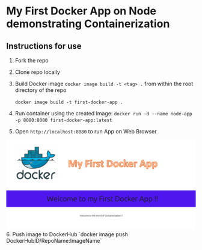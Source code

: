# My First Docker App on Node demonstrating Containerization


## Instructions for use

1. Fork the repo 
2. Clone repo locally
3. Build Docker image `docker image build -t <tag> .` from within the root directory of the repo

	```docker image build -t first-docker-app .```

4. Run container using the created image: `docker run -d --name node-app -p 8080:8080 first-docker-app:latest`
5. Open `http://localhost:8080` to run App on Web Browser
  <img src="./static/images/main_page.png">
6. Push image to DockerHub `docker image push DockerHubID/RepoName:ImageName`
